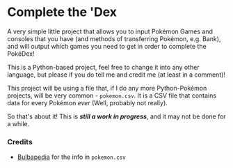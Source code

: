 # Complete the 'Dex
A very simple little project that allows you to input Pokémon Games and consoles that you have (and methods of transferring Pokémon, e.g. Bank), and will output which games you need to get in order to complete the PokéDex!

This is a Python-based project, feel free to change it into any other language, but please if you do tell me and credit me (at least in a comment)!

This project will be using a file that, if I do any more Python-Pokémon projects, will be very common - `pokemon.csv`. It is a CSV file that contains data for every Pokémon *ever* (Well, probably not really).

So that's about it! This is ***still a work in progress***, and it may not be done for a while.

### Credits
 - [Bulbapedia](https://bulbapedia.bulbagarden.net/wiki/Main_Page) for the info in `pokemon.csv`
